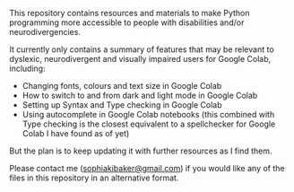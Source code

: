 This repository contains resources and materials to make Python programming more accessible to people with disabilities and/or neurodivergencies. 

It currently only contains a summary of features that may be relevant to dyslexic, neurodivergent and visually impaired users for Google Colab, including:

- Changing fonts, colours and text size in Google Colab
- How to switch to and from dark and light mode in Google Colab
- Setting up Syntax and Type checking in Google Colab
- Using autocomplete in Google Colab notebooks (this combined with Type checking is the closest equivalent to a spellchecker for Google Colab I have found as of yet)

But the plan is to keep updating it with further resources as I find them.

Please contact me (sophiakibaker@gmail.com) if you would like any of the files in this repository in an alternative format.

